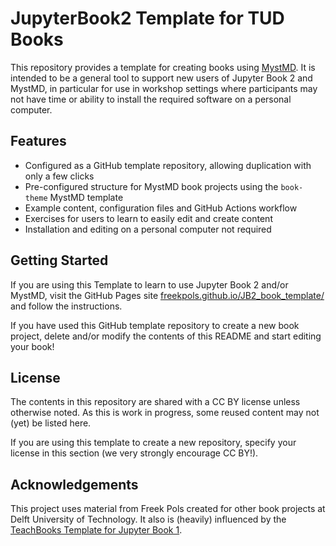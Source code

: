 # JupyterBook2 Template for TUD Books

This repository provides a template for creating books using [MystMD](https://mystmd.org/). It is intended to be a general tool to support new users of Jupyter Book 2 and MystMD, in particular for use in workshop settings where participants may not have time or ability to install the required software on a personal computer.

## Features

- Configured as a GitHub template repository, allowing duplication with only a few clicks
- Pre-configured structure for MystMD book projects using the `book-theme` MystMD template
- Example content, configuration files and GitHub Actions workflow
- Exercises for users to learn to easily edit and create content
- Installation and editing on a personal computer not required

## Getting Started

If you are using this Template to learn to use Jupyter Book 2 and/or MystMD, visit the GitHub Pages site [freekpols.github.io/JB2_book_template/](https://freekpols.github.io/JB2_book_template/) and follow the instructions.

If you have used this GitHub template repository to create a new book project, delete and/or modify the contents of this README and start editing your book!

## License

The contents in this repository are shared with a CC BY license unless otherwise noted. As this is work in progress, some reused content may not (yet) be listed here.

If you are using this template to create a new repository, specify your license in this section (we very strongly encourage CC BY!).

## Acknowledgements

This project uses material from Freek Pols created for other book projects at Delft University of Technology. It also is (heavily) influenced by the [TeachBooks Template for Jupyter Book 1](https://github.com/teachBooks/template).
